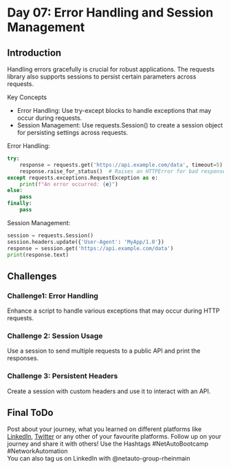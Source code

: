 # Day 07: Error Handling and Session Management
## Introduction

Handling errors gracefully is crucial for robust applications. The requests library also supports sessions to persist certain parameters across requests.

Key Concepts
* Error Handling: Use try-except blocks to handle exceptions that may occur during requests.
* Session Management: Use requests.Session() to create a session object for persisting settings across requests.

Error Handling:
```Python
try:
    response = requests.get('https://api.example.com/data', timeout=5)
    response.raise_for_status()  # Raises an HTTPError for bad responses
except requests.exceptions.RequestException as e:
    print(f"An error occurred: {e}")
else: 
    pass
finally:
    pass
```
Session Management:
```Python
session = requests.Session()
session.headers.update({'User-Agent': 'MyApp/1.0'})
response = session.get('https://api.example.com/data')
print(response.text)
```

## Challenges
### Challenge1: Error Handling
Enhance a script to handle various exceptions that may occur during HTTP requests.

### Challenge 2: Session Usage
Use a session to send multiple requests to a public API and print the responses.

### Challenge 3: Persistent Headers
Create a session with custom headers and use it to interact with an API.

## Final ToDo

Post about your journey, what you learned on different platforms like [LinkedIn](https://www.linkedin.com/feed/), [Twitter](https://x.com/intent/post?url=https%3A%2F%2Fgithub.com%2FNetAuto-RheinMain%2FNetAuto-Bootcamp&text=I%20just%20completed%20Day%207%20of%20the%20NetAuto%20Bootcamp%20on%20Python%20Programming!&hashtags=NetAutoBootcamp%2CNetworkAutomation) or any other of your favourite platforms. Follow up on your journey and share it with others! Use the Hashtags #NetAutoBootcamp #NetworkAutomation </br>
You can also tag us on LinkedIn with @netauto-group-rheinmain